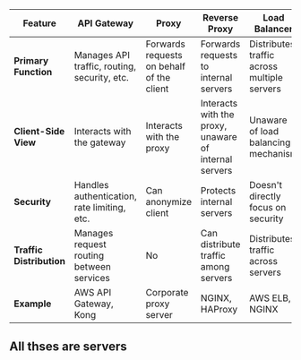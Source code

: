 
| Feature                | API Gateway                         | Proxy                               | Reverse Proxy                     | Load Balancer                     |
|------------------------|-------------------------------------|-------------------------------------|-----------------------------------|-----------------------------------|
| **Primary Function**    | Manages API traffic, routing, security, etc. | Forwards requests on behalf of the client | Forwards requests to internal servers | Distributes traffic across multiple servers |
| **Client-Side View**    | Interacts with the gateway | Interacts with the proxy | Interacts with the proxy, unaware of internal servers | Unaware of load balancing mechanism |
| **Security**            | Handles authentication, rate limiting, etc. | Can anonymize client | Protects internal servers | Doesn't directly focus on security |
| **Traffic Distribution**| Manages request routing between services | No | Can distribute traffic among servers | Distributes traffic across servers |
| **Example**             | AWS API Gateway, Kong               | Corporate proxy server              | NGINX, HAProxy                    | AWS ELB, NGINX                    |


## All thses are servers